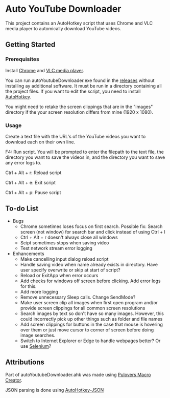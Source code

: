 # Auto YouTube Downloader
This project contains an AutoHotkey script that uses Chrome and VLC media player to automically download YouTube videos.

## Getting Started

### Prerequisites
Install [Chrome](https://www.google.com/chrome/) and [VLC media player](https://www.videolan.org/vlc/).

You can run autoYoutubeDownloader.exe found in the [releases](https://github.com/vnagel/auto-youtube-downloader/releases) without installing ay additional software. It must be run in a directory containing all the project files. If you want to edit the script, you need to install [AutoHotkey](https://www.autohotkey.com/download/).

You might need to retake the screen clippings that are in the "images" directory if the your screen resolution differs from mine (1920 x 1080).

### Usage
Create a text file with the URL's of the YouTube videos you want to download each on their own line.

F4: Run script. You will be prompted to enter the filepath to the text file, the directory you want to save the videos in, and the directory you want to save any error logs to.

Ctrl + Alt + r: Reload script

Ctrl + Alt + e: Exit script

Ctrl + Alt + p: Pause script

## To-do List
* Bugs
  * Chrome sometimes loses focus on first search. Possible fix: Search screen (not window) for search bar and click instead of using Ctrl + l
  * Ctrl + Alt + r doesn't always close all windows
  * Scipt sometimes stops when saving video
  * Test network stream error logging
* Enhancements
  * Make cancelling input dialog reload script
  * Handle saving video when name already exists in directory. Have user specify overwrite or skip at start of script?
  * Reload or ExitApp when error occurs
  * Add checks for windows off screen before clicking. Add error logs for this.
  * Add more logging
  * Remove unnecessary Sleep calls. Change SendMode?
  * Make user screen clip all images when first open program and/or provide screen clippings for all common screen resolutions
  * Search images by text so don't have so many images. However, this could incorrectly pick up other things such as folder and file names
  * Add screen clippings for buttons in the case that mouse is hovering over them or just move cursor to corner of screen before doing image searches.
  * Switch to Internet Explorer or Edge to handle webpages better? Or use [Selenium](https://www.reddit.com/r/AutoHotkey/comments/6dmzbf/using_selenium_autohotkey_to_automate_browsers/)?

## Attributions
Part of autoYoutubeDownloader.ahk was made using [Pulovers Macro Creator](https://github.com/Pulover/PuloversMacroCreator).

JSON parsing is done using [AutoHotkey-JSON](https://github.com/cocobelgica/AutoHotkey-JSON)